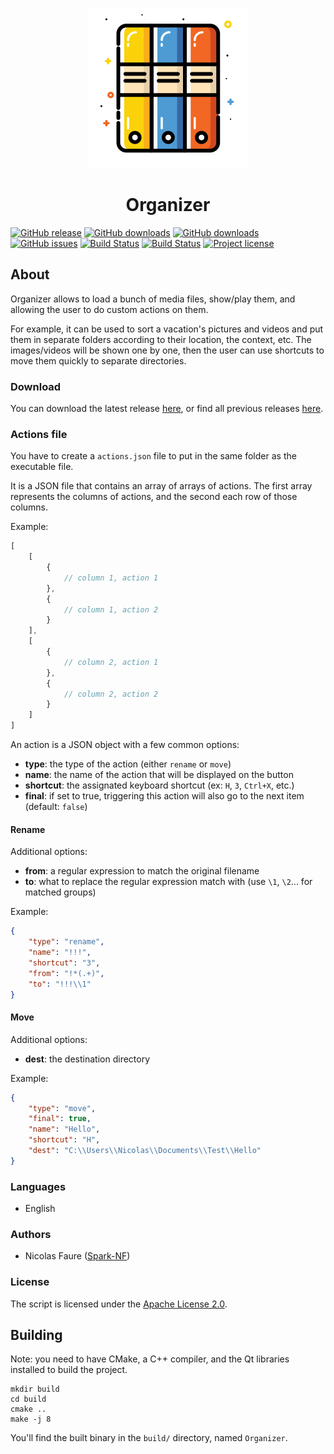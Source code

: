 <p align="center"><img src="resources/images/readme.png" alt="" /></p>

<h1 align="center">Organizer</h1>

[![GitHub release](https://img.shields.io/github/release/Spark-NF/organizer.svg)](https://github.com/Spark-NF/organizer/releases/latest)
[![GitHub downloads](https://img.shields.io/github/downloads/Spark-NF/organizer/latest/total.svg)](https://github.com/Spark-NF/organizer/releases/latest)
[![GitHub downloads](https://img.shields.io/github/downloads/Spark-NF/organizer/total.svg)](https://github.com/Spark-NF/organizer/releases)
[![GitHub issues](https://img.shields.io/github/issues/Spark-NF/organizer.svg)](https://github.com/Spark-NF/organizer/issues)
[![Build Status](https://travis-ci.org/Spark-NF/organizer.svg?branch=master)](https://travis-ci.org/Spark-NF/organizer)
[![Build Status](https://ci.appveyor.com/api/projects/status/lm08r4q0kuui7a5y/branch/master?svg=true)](https://ci.appveyor.com/project/Spark-NF/organizer)
[![Project license](https://img.shields.io/github/license/Spark-NF/organizer.svg)](https://raw.githubusercontent.com/Spark-NF/organizer/develop/LICENSE)

## About
Organizer allows to load a bunch of media files, show/play them, and allowing the user to do custom actions on them.

For example, it can be used to sort a vacation's pictures and videos and put them in separate folders according to their location, the context, etc. The images/videos will be shown one by one, then the user can use shortcuts to move them quickly to separate directories.

### Download
You can download the latest release [here](https://github.com/Spark-NF/organizer/releases/latest), or find all previous releases [here](https://github.com/Spark-NF/organizer/releases).

### Actions file
You have to create a `actions.json` file to put in the same folder as the executable file.

It is a JSON file that contains an array of arrays of actions. The first array represents the columns of actions, and the second each row of those columns.

Example:
```js
[
    [
        {
            // column 1, action 1
        },
        {
            // column 1, action 2
        }
    ],
    [
        {
            // column 2, action 1
        },
        {
            // column 2, action 2
        }
    ]
]
```

An action is a JSON object with a few common options:
* **type**: the type of the action (either `rename` or `move`)
* **name**: the name of the action that will be displayed on the button
* **shortcut**: the assignated keyboard shortcut (ex: `H`, `3`, `Ctrl+X`, etc.)
* **final**: if set to true, triggering this action will also go to the next item (default: `false`)

#### Rename
Additional options:
* **from**: a regular expression to match the original filename
* **to**: what to replace the regular expression match with (use `\1`, `\2`... for matched groups)

Example:
```json
{
    "type": "rename",
    "name": "!!!",
    "shortcut": "3",
    "from": "!*(.+)",
    "to": "!!!\\1"
}
```

#### Move
Additional options:
* **dest**: the destination directory

Example:
```json
{
    "type": "move",
    "final": true,
    "name": "Hello",
    "shortcut": "H",
    "dest": "C:\\Users\\Nicolas\\Documents\\Test\\Hello"
}
```

### Languages
* English

### Authors
* Nicolas Faure ([Spark-NF](https://github.com/Spark-NF))

### License
The script is licensed under the [Apache License 2.0](http://www.apache.org/licenses/LICENSE-2.0).

## Building
Note: you need to have CMake, a C++ compiler, and the Qt libraries installed to build the project.

```
mkdir build
cd build
cmake ..
make -j 8
```

You'll find the built binary in the `build/` directory, named `Organizer`.